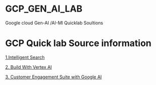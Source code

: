 # GCP_GEN_AI_LAB
Google cloud Gen-AI /AI-Ml Quicklab Soultions

# GCP Quick lab Source information
[1.Intelligent Search](https://urldefense.com/v3/__https:/goo.gle/intelligent-search__;!!OrxsNty6D4my!6tsN7aYNy2CWgGNSgQQ5FZsVm_Y3D6IAJ8F0gckanF6wRRkM8heAsVGH84N0PMnGFX9aEcrmMgiIjCRcjio6ptPSDxQ9bnVJXTRwMA$)

[ 2. Build With Vertex AI](https://teams.microsoft.com/l/message/19:34fe8b8d-0185-44df-9303-ea671333c378_fd603a28-a5db-4418-a27c-a9de6f0e30a4@unq.gbl.spaces/1753420763844?context=%7B%22contextType%22%3A%22chat%22%7D)

[3. Customer Engagement Suite with Google AI](https://urldefense.com/v3/__https:/goo.gle/ceswithgoogleai__;!!OrxsNty6D4my!6tsN7aYNy2CWgGNSgQQ5FZsVm_Y3D6IAJ8F0gckanF6wRRkM8heAsVGH84N0PMnGFX9aEcrmMgiIjCRcjio6ptPSDxQ9bnVwjtV_Zg$)